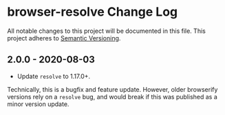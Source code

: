 # browser-resolve Change Log
All notable changes to this project will be documented in this file.
This project adheres to [Semantic Versioning](http://semver.org/).

## 2.0.0 - 2020-08-03
* Update `resolve` to 1.17.0+.

Technically, this is a bugfix and feature update. However, older browserify versions rely on a `resolve` bug, and would break if this was published as a minor version update.
